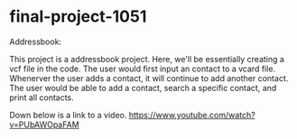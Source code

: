 # final-project-1051

Addressbook:

This project is a addressbook project. Here, we'll be essentially creating a vcf file in the code. The user would first input an contact to a vcard file. Whenerver the user adds a contact, it will continue to add another contact. The user would be able to add a contact, search a specific contact, and print all contacts. 

Down below is a link to a video. 
https://www.youtube.com/watch?v=PUbAWOpaFAM
